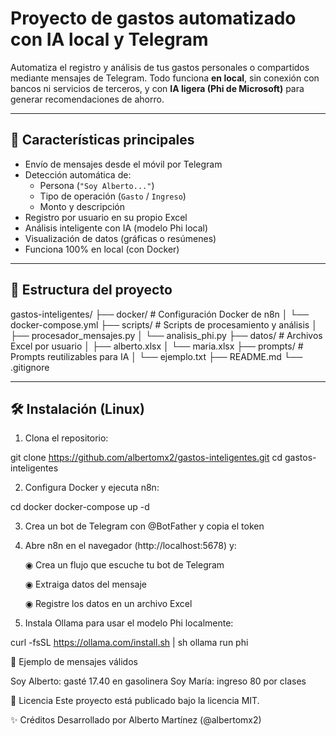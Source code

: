# Proyecto de gastos automatizado con IA local y Telegram

Automatiza el registro y análisis de tus gastos personales o compartidos mediante mensajes de Telegram. Todo funciona **en local**, sin conexión con bancos ni servicios de terceros, y con **IA ligera (Phi de Microsoft)** para generar recomendaciones de ahorro.

---

## 🚀 Características principales

- Envío de mensajes desde el móvil por Telegram
- Detección automática de:
  - Persona (`"Soy Alberto..."`)
  - Tipo de operación (`Gasto` / `Ingreso`)
  - Monto y descripción
- Registro por usuario en su propio Excel
- Análisis inteligente con IA (modelo Phi local)
- Visualización de datos (gráficas o resúmenes)
- Funciona 100% en local (con Docker)

---

## 🧱 Estructura del proyecto

gastos-inteligentes/
├── docker/ # Configuración Docker de n8n
│ └── docker-compose.yml
├── scripts/ # Scripts de procesamiento y análisis
│ ├── procesador_mensajes.py
│ └── analisis_phi.py
├── datos/ # Archivos Excel por usuario
│ ├── alberto.xlsx
│ └── maria.xlsx
├── prompts/ # Prompts reutilizables para IA
│ └── ejemplo.txt
├── README.md
└── .gitignore


---

## 🛠️ Instalación (Linux)

1. Clona el repositorio:

git clone https://github.com/albertomx2/gastos-inteligentes.git
cd gastos-inteligentes

2. Configura Docker y ejecuta n8n:

cd docker
docker-compose up -d

3. Crea un bot de Telegram con @BotFather y copia el token

4. Abre n8n en el navegador (http://localhost:5678) y:

     ◉ Crea un flujo que escuche tu bot de Telegram

     ◉ Extraiga datos del mensaje

     ◉ Registre los datos en un archivo Excel

5. Instala Ollama para usar el modelo Phi localmente:

curl -fsSL https://ollama.com/install.sh | sh
ollama run phi


🤖 Ejemplo de mensajes válidos

Soy Alberto: gasté 17.40 en gasolinera
Soy María: ingreso 80 por clases

📄 Licencia
Este proyecto está publicado bajo la licencia MIT.

✨ Créditos
Desarrollado por Alberto Martínez (@albertomx2)
